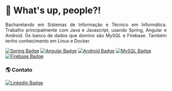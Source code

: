<h1> 👋 What's up, people?! </h1>

<p align="justify">
    Bacharelando em Sistemas de Informação e Técnico em Informática. Trabalho principalmente com Java e Javascript, 
    usando Spring, Angular e Android. Os banco de dados que domino são MySQL e Firebase. 
    Também tenho conhecimento em Linux e Docker. 
</p>

[![Spring Badge](https://img.shields.io/badge/Spring-6DB33F?style=for-the-badge&logo=spring&logoColor=white)](#)
[![Angular Badge](https://img.shields.io/badge/Angular-c3002f?style=for-the-badge&logo=angular&logoColor=FFF)](#)
[![Android Badge](https://img.shields.io/badge/Android-3DDC84?style=for-the-badge&logo=android&logoColor=white)](#)
[![MySQL Badge](https://img.shields.io/badge/MySQL-0074A3?style=for-the-badge&logo=mysql&logoColor=white)](#)
[![Firebase Badge](https://img.shields.io/badge/Firebase-ffcc30?style=for-the-badge&logo=firebase&logoColor=313131)](#)

<!-- [![React.js Badge](https://img.shields.io/badge/React-61DAFB?style=for-the-badge&logo=react&logoColor=515151)](#) -->

<h3> 🌎 Contato </h3>

[![Linkedin Badge](https://img.shields.io/badge/LinkedIn-0b66c3?style=flat-square&logo=Linkedin&logoColor=white&link=https://www.linkedin.com/in/wanderson-felipe/)](https://www.linkedin.com/in/wanderson-felipe/)

<!-- [![Gmail Badge](https://img.shields.io/badge/wandersonfelipeplus13@gmail.com-c14438?style=flat-square&logo=Gmail&logoColor=white&link=mailto:wandersonfelipeplus13@gmail.com)](mailto:wandersonfelipeplus13@gmail.com) -->

<!--
<h3></h3>

<div>
    <img 
         height="180em" 
         src="https://github-readme-stats.vercel.app/api?theme=dracula&username=wandersonfelipegp13&show_icons=true&include_all_commits=true&count_private=true">
    <img 
         height="180em" 
         src="https://github-readme-stats.vercel.app/api/top-langs/?theme=dracula&username=wandersonfelipegp13&layout=compact&langs_count=16">
</div>
-->

<!--
![Snake animation](https://github.com/wandersonfelipegp13/wandersonfelipegp13/blob/output/github-contribution-grid-snake.svg)
-->

